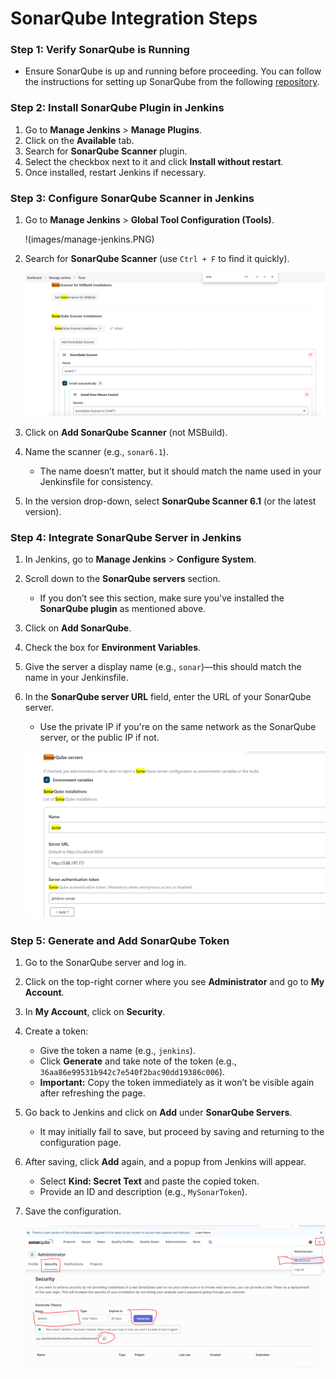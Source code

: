 # SonarQube Integration Steps

### Step 1: Verify SonarQube is Running
- Ensure SonarQube is up and running before proceeding. You can follow the instructions for setting up SonarQube from the following [repository](https://github.com/techlearn-center/DevOps/tree/Terraform/exercise7-instance-ubuntu).

### Step 2: Install SonarQube Plugin in Jenkins
1. Go to **Manage Jenkins** > **Manage Plugins**.
2. Click on the **Available** tab.
3. Search for **SonarQube Scanner** plugin.
4. Select the checkbox next to it and click **Install without restart**.
5. Once installed, restart Jenkins if necessary.

### Step 3: Configure SonarQube Scanner in Jenkins
1. Go to **Manage Jenkins** > **Global Tool Configuration (Tools)**.

   !(images/manage-jenkins.PNG)

2. Search for **SonarQube Scanner** (use `Ctrl + F` to find it quickly).

   ![image info](images/SonarScanner.PNG)

3. Click on **Add SonarQube Scanner** (not MSBuild).
4. Name the scanner (e.g., `sonar6.1`).
   - The name doesn’t matter, but it should match the name used in your Jenkinsfile for consistency.
5. In the version drop-down, select **SonarQube Scanner 6.1** (or the latest version).

### Step 4: Integrate SonarQube Server in Jenkins
1. In Jenkins, go to **Manage Jenkins** > **Configure System**.
2. Scroll down to the **SonarQube servers** section.
   - If you don’t see this section, make sure you've installed the **SonarQube plugin** as mentioned above.
3. Click on **Add SonarQube**.
4. Check the box for **Environment Variables**.
5. Give the server a display name (e.g., `sonar`)—this should match the name in your Jenkinsfile.
6. In the **SonarQube server URL** field, enter the URL of your SonarQube server.
   - Use the private IP if you're on the same network as the SonarQube server, or the public IP if not.

   ![image info](images/jenkins-sonar2.PNG)

### Step 5: Generate and Add SonarQube Token
1. Go to the SonarQube server and log in.
2. Click on the top-right corner where you see **Administrator** and go to **My Account**.
3. In **My Account**, click on **Security**.
4. Create a token:
   - Give the token a name (e.g., `jenkins`).
   - Click **Generate** and take note of the token (e.g., `36aa86e99531b942c7e540f2bac90dd19386c006`).
   - **Important:** Copy the token immediately as it won’t be visible again after refreshing the page.
5. Go back to Jenkins and click on **Add** under **SonarQube Servers**.
   - It may initially fail to save, but proceed by saving and returning to the configuration page.
6. After saving, click **Add** again, and a popup from Jenkins will appear.
   - Select **Kind: Secret Text** and paste the copied token.
   - Provide an ID and description (e.g., `MySonarToken`).
7. Save the configuration.

   ![image info](images/sonarqube-token.PNG)
